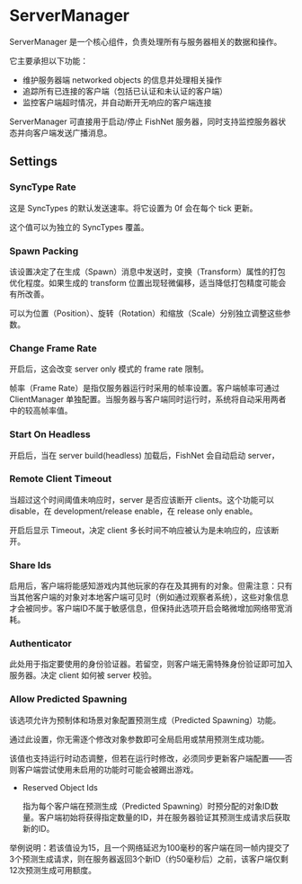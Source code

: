 # ServerManager

​​ServerManager 是一个核心组件，负责处理所有与服务器相关的数据和操作。​​

它主要承担以下功能：

- ​​维护服务器端 networked objects 的信息并处理相关操作​​
- ​​追踪所有已连接的客户端（包括已认证和未认证的客户端）​​
- ​​监控客户端超时情况，并自动断开无响应的客户端连接​

​​ServerManager 可直接用于启动/停止 FishNet 服务器，同时支持监控服务器状态并向客户端发送广播消息。​

## Settings

### SyncType Rate

这是 SyncTypes 的默认发送速率。将它设置为 0f 会在每个 tick 更新。

这个值可以为独立的 SyncTypes 覆盖。

### Spawn Packing

该设置决定了在生成（Spawn）消息中发送时，变换（Transform）属性的打包优化程度。如果生成的 transform 位置出现轻微偏移，适当降低打包精度可能会有所改善。

可以为位置（Position）、旋转（Rotation）和缩放（Scale）分别独立调整这些参数。

### Change Frame Rate

开启后，这会改变 server only 模式的 frame rate 限制。

帧率（Frame Rate）是指仅服务器运行时采用的帧率设置。客户端帧率可通过 ClientManager 单独配置。当服务器与客户端同时运行时，系统将自动采用两者中的较高帧率值。​

### Start On Headless

开启后，当在 server build(headless) 加载后，FishNet 会自动启动 server，

### Remote Client Timeout

当超过这个时间阈值未响应时，server 是否应该断开 clients。这个功能可以 disable，在 development/release enable，在 release only enable。

开启后显示 Timeout，决定 client 多长时间不响应被认为是未响应的，应该断开。

### Share Ids

​​启用后​​，客户端将能感知游戏内其他玩家的存在及其拥有的对象。但需注意：只有当其他客户端的对象对本地客户端可见时（例如通过观察者系统），这些对象信息才会被同步。客户端ID不属于敏感信息，但保持此选项开启会略微增加网络带宽消耗。

### Authenticator

此处用于指定要使用的身份验证器。若留空，则客户端无需特殊身份验证即可加入服务器。决定 client 如何被 server 校验。

### Allow Predicted Spawning

该选项允许为预制体和场景对象配置预测生成（Predicted Spawning）功能。

通过此设置，你无需逐个修改对象参数即可全局启用或禁用预测生成功能。

该值也支持运行时动态调整，但若在运行时修改，必须同步更新客户端配置——否则客户端尝试使用未启用的功能时可能会被踢出游戏。

- ​​Reserved Object Ids

  指为每个客户端在预测生成（Predicted Spawning）时预分配的对象ID数量。客户端初始将获得指定数量的ID，并在服务器验证其预测生成请求后获取新的ID。

​  ​举例说明​​：若该值设为15，且一个网络延迟为100毫秒的客户端在同一帧内提交了3个预测生成请求，则在服务器返回3个新ID（约50毫秒后）之前，该客户端仅剩12次预测生成可用额度。



